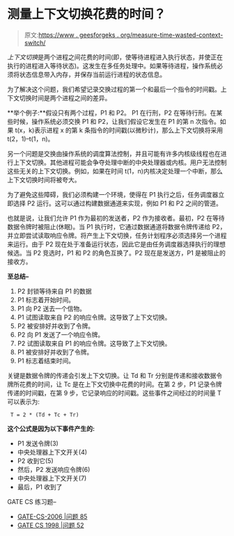 # 测量上下文切换花费的时间？

> 原文:[https://www . geesforgeks . org/measure-time-wasted-context-switch/](https://www.geeksforgeeks.org/measure-time-spent-context-switch/)

*上下文切换*是两个进程之间花费的时间(即，使等待进程进入执行状态，并使正在执行的进程进入等待状态)。这发生在多任务处理中。如果等待进程，操作系统必须将状态信息带入内存，并保存当前运行进程的状态信息。

为了解决这个问题，我们希望记录交换过程的第一个和最后一个指令的时间戳。上下文切换时间是两个进程之间的差异。

**举个例子:**假设只有两个过程，P1 和 P2。
P1 在行刑，P2 在等待行刑。在某些时候，操作系统必须交换 P1 和 P2，让我们假设它发生在 P1 的第 n 次指令。如果 t(x，k)表示进程 x 的第 k 条指令的时间戳(以微秒计)，那么上下文切换将采用 t(2，1)–t(1，n)。

另一个问题是交换由操作系统的调度算法控制，并且可能有许多内核级线程也在进行上下文切换。其他进程可能会争夺处理中断的中央处理器或内核。用户无法控制这些无关的上下文切换。例如，如果在时间 t(1，n)内核决定处理一个中断，那么上下文切换时间将被夸大。

为了避免这些障碍，我们必须构建一个环境，使得在 P1 执行之后，任务调度器立即选择 P2 运行。这可以通过构建数据通道来实现，例如 P1 和 P2 之间的管道。

也就是说，让我们允许 P1 作为最初的发送者，P2 作为接收者。最初，P2 在等待数据令牌时被阻止(休眠)。当 P1 执行时，它通过数据通道将数据令牌传递给 P2，并立即尝试读取响应令牌。将产生上下文切换，任务计划程序必须选择另一个进程来运行。由于 P2 现在处于准备运行状态，因此它是由任务调度器选择执行的理想候选。当 P2 竞选时，P1 和 P2 的角色互换了。P2 现在是发送方，P1 是被阻止的接收方。

**至总结–**

1.  P2 封锁等待来自 P1 的数据
2.  P1 标志着开始时间。
3.  P1 向 P2 送去一个信物。
4.  P1 试图读取来自 P2 的响应令牌。这导致了上下文切换。
5.  P2 被安排好并收到了令牌。
6.  P2 向 P1 发送了一个响应令牌。
7.  P2 试图读取来自 P1 的响应令牌。这导致了上下文切换。
8.  P1 被安排好并收到了令牌。
9.  P1 标志着结束时间。

关键是数据令牌的传递会引发上下文切换。让 Td 和 Tr 分别是传递和接收数据令牌所花费的时间，让 Tc 是在上下文切换中花费的时间。在第 2 步，P1 记录令牌传递的时间戳，在第 9 步，它记录响应的时间戳。这些事件之间经过的时间量 T 可以表示为:

```
 T = 2 * (Td + Tc + Tr)
```

**这个公式是因为以下事件产生的:**

*   P1 发送令牌(3)
*   中央处理器上下文开关(4)
*   P2 收到它(5)
*   然后，P2 发送响应令牌(6)
*   中央处理器上下文开关(7)
*   最后，P1 收到了

GATE CS 练习题–

*   [GATE-CS-2006 |问题 85](https://www.geeksforgeeks.org/gate-gate-cs-2006-question-6/)
*   [GATE CS 1998 |问题 52](https://www.geeksforgeeks.org/aptitude-gate-cs-1998-question-52/)